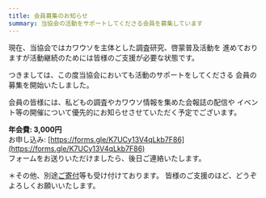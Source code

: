 ```yaml
---
title: 会員募集のお知らせ
summary: 当協会の活動をサポートしてくださる会員を募集しています
---
```

現在、当協会ではカワウソを主体とした調査研究、啓蒙普及活動を
進めておりますが活動継続のためには皆様のご支援が必要な状態です。

つきましては、この度当協会においても活動のサポートをしてくださる
会員の募集を開始いたしました。

会員の皆様には、私どもの調査やカワウソ情報を集めた会報誌の配信や
イベント等の開催について優先的にお知らせさせていただく予定でございます。

**年会費: 3,000円**  
お申し込み: [https://forms.gle/K7UCy13V4qLkb7F86](https://forms.gle/K7UCy13V4qLkb7F86)  
フォームをお送りいただけましたら、後日ご連絡いたします。

＊その他、別途[ご寄付](/donation)等も受け付けております。
皆様のご支援のほど、どうぞよろしくお願いいたします。
